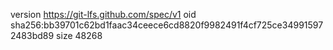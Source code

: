version https://git-lfs.github.com/spec/v1
oid sha256:bb39701c62bd1faac34ceece6cd8820f9982491f4cf725ce349915972483bd89
size 48268
